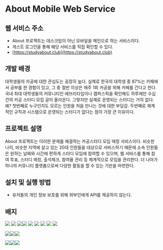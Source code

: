 # About Mobile Web Service


## 웹 서비스 주소

- About 프로젝트는 데스크탑이 아닌 모바일을 메인으로 하는 서비스이다.
- 게스트 로그인을 통해 해당 서비스를 직접 확인할 수 있다.
- [https://studyabout.club](https://studyabout.club)


## 개발 배경

대학생들의 카공에 대한 관심도는 굉장히 높다. 실제로 한국의 대학생 중 87%는 카페에서 공부를 한 경험이 있고, 그 중 절반 이상은 매주 1회 카공을 위해 카페를 간다고 한다. 국내 최대 대학생들의 커뮤니티인 에브리타임이나 캠퍼스픽을 확인해도 하루에만 수십 건의 카공 스터디 모집 글이 올라온다. 그렇지만 실제로 운영되는 스터디는 거의 없다. 왜? 첫번째로 누구인지도 모르는 인원을 처음 만나는 것에 대한 부담감. 두번째로 체계적인 규칙과 시스템으로 운영되는 스터디가 없다는 점이 가장 큰 이유이다. 


## 프로젝트 설명

About 프로젝트는 이러한 문제를 해결하는 카공스터디 모임 매칭 서비스이다. 비슷한 나이,  비슷한 지역에 살고 있는 20대 인원들을 대상으로 서비스하기 때문에 소속 인원들은 원하는 날짜와 시간에 편하게 스터디 모임에 참여할 수 있으며, 웹 서비스를 통해 참여 투표, 스터디 매칭, 출석체크, 참여율 관리 등 체계적으로 모임을 관리한다. 더 나아가 하나의 커뮤니티 플랫폼으로써 다양한 활동을 할 수 있는 기반을 마련한다.


## 설치 및 실행 방법

- 유저들의 개인 정보 보호를 위해 외부인에게 API를 제공하지 않는다.


## 배지
<img src="https://img.shields.io/badge/HTML5-E34F26?style=flat-square&logo=html5&logoColor=white"/> <img src="https://img.shields.io/badge/JavaScript-F7DF1E?style=flat-square&logo=javascript&logoColor=black"/> <img src="https://img.shields.io/badge/CSS3-1572B6?style=flat-square&logo=css3&logoColor=white"/><img src="https://img.shields.io/badge/Atom-66595C?style=flat-square&logo=Atom&logoColor=white"/> <img src="https://img.shields.io/badge/Next.js-000000?style=flat-square&logo=Next.js&logoColor=white"/>
<img src="https://img.shields.io/badge/React-61DAFB?style=flat-square&logo=React&logoColor=black"/>
<img src="https://img.shields.io/badge/styled components-DB7093?style=flat-square&logo=styled-components&logoColor=white"/>
<img src="https://img.shields.io/badge/Typescript-3178C6?style=flat-square&logo=Typescript&logoColor=white"/>
<img src="https://img.shields.io/badge/fontawesome-339AF0?style=for-the-badge&logo=fontawesome&logoColor=white">

<img src="https://img.shields.io/badge/Node.js-339933?style=flat-square&logo=Node.js&logoColor=white"/><img src="https://img.shields.io/badge/Express-000000?style=flat-square&logo=Express&logoColor=white"/><img src="https://img.shields.io/badge/MongoDB-47A248?style=flat-square&logo=MongoDB&logoColor=white"/>

<img src="https://img.shields.io/badge/Heroku-430098?style=flat-square&logo=Heroku&logoColor=white"/><img src="https://img.shields.io/badge/Git-F05032?style=flat-square&logo=git&logoColor=white"/><img src="https://img.shields.io/badge/GitHub-181717?style=flat-square&logo=GitHub&logoColor=white"/>
